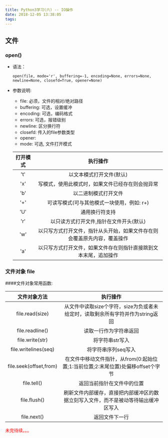 ```yaml
---
title: Python3学习(六) -- IO操作
date: 2018-12-05 13:38:05
tags:
---
```

## 文件
### open()
  - 语法：

	`open(file, mode='r', buffering=-1, encoding=None, errors=None, newline=None, closefd=True, opener=None)`
	
  - 参数说明:
    - file: 必须，文件的相对/绝对路径
    - buffering: 可选，设置缓冲
    - encoding: 可选，编码格式
    - errors: 可选，报错级别
    - newline: 区分换行符
    - closefd: 传入的file参数类型
    - opener: 
    - mode: 可选, 文件打开模式
    
	| 打开模式 | 执行操作 |
	| :------:| :------: |
	| 't' | 以文本模式打开文件(默认) |
	| 'x' | 写模式，使用此模式时，如果文件已经存在则会抛异常 |
	| 'b' | 以二进制模式打开文件 |
	| '+' | 可读写模式(可与其他模式一块使用，例如: r+) |
	| 'U' | 通用换行符支持 |
	| 'r' | 以只读方式打开文件,指针在文件开头(默认) |
	| 'w' | 以只写方式打开文件，指针从头开始，如果文件存在则会覆盖原先内容，覆盖操作 |
	| 'a' | 以只写方式打开文件，如果文件存在则指针直接跳到文本末尾，追加操作 |
	
	
### 文件对象 file

####文件对象常用函数:

| 文件对象方法 | 执行操作 |
| :------:| :------: |
| file.read(size) | 从文件中读取size个字符，size为负或者未给定时，读取剩余所有字符并作为string返回 |
| file.readline() | 读取一行作为字符串返回 |
| file.write(str) | 将字符串str写入 |
| file.writelines(seq) | 将字符串序列seq写入 |
| file.seek(offset,from) | 在文件中移动文件指针，从from(0:起始位置;1:当前位置;2:末尾位置)处偏移offset个字节 |
| file.tell() | 返回当前指针在文件中的位置 |
| file.flush() | 刷新文件内部缓存，直接把内部缓冲区的数据立刻写入文件，而不是被动等待输出缓冲区写入 |
| file.next() | 返回文件下一行 |

<font color="red">未完待续。。。</font>